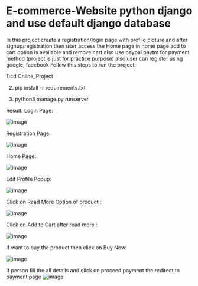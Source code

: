# E-commerce-Website python django and use default django database
In this project create a registration/login page with profile picture and after signup/registration then user access the Home page 
in home page add to cart option is available and remove cart also use paypal paytm for payment method (project is just for practice purpose) also user can register using google, facebook
Follow this steps to run the project:

1)cd Online_Project

2) pip install -r requirements.txt

3) python3 manage.py runserver

Result: 
Login Page:

![image](https://user-images.githubusercontent.com/91005325/170923251-dce7abf5-2813-4aea-93a6-52b175768705.png)

Registration Page:

![image](https://user-images.githubusercontent.com/91005325/170923455-b09ddc53-6b2c-4e7b-9e49-eb817f70fe6c.png)

Home Page:


![image](https://user-images.githubusercontent.com/91005325/170923687-1f3132f4-8a77-42c1-b28a-7db519464831.png)

Edit Profile Popup:

![image](https://user-images.githubusercontent.com/91005325/170923821-21908509-d059-4d2b-9dd7-b6636caf2b2f.png)

Click on Read More Option of product :

![image](https://user-images.githubusercontent.com/91005325/170923927-4f3cba7b-d870-4a37-86fc-2693c0fbe43d.png)

Click on Add to Cart after read more :

![image](https://user-images.githubusercontent.com/91005325/170924060-78c43c37-02a5-41de-8de3-2f41de25fea5.png)

If want to buy the product then click on Buy Now:

![image](https://user-images.githubusercontent.com/91005325/170924210-1a097824-0482-4fb6-84d9-e002364b417f.png)

If person fill the all details and click on proceed payment the redirect to payment page
![image](https://user-images.githubusercontent.com/91005325/170924372-93549087-89b5-425b-8143-cf77f52db88d.png)




